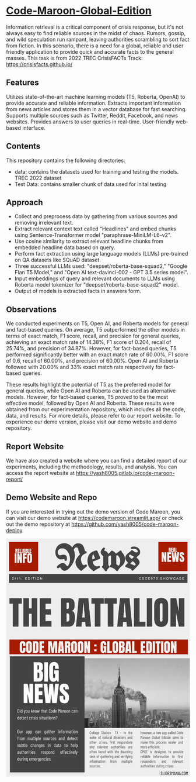 # [Code-Maroon-Global-Edition](https://yash8005.github.io/code-maroon-report/)

Information retrieval is a critical component of crisis response, but it's not always easy to find reliable sources in the midst of chaos. Rumors, gossip, and wild speculation run rampant, leaving authorities scrambling to sort fact from fiction. In this scenario, there is a need for a global, reliable and user friendly application to provide quick and accurate facts to the general masses.
This task is from 2022 TREC CrisisFACTs Track: https://crisisfacts.github.io/

## Features
Utilizes state-of-the-art machine learning models (T5, Roberta, OpenAI) to provide accurate and reliable information.
Extracts important information from news articles and stores them in a vector database for fast searching.
Supports multiple sources such as Twitter, Reddit, Facebook, and news websites.
Provides answers to user queries in real-time.
User-friendly web-based interface.

## Contents

This repository contains the following directories:

* data: contains the datasets used for training and testing the models. TREC 2022 dataset
* Test Data: contains smaller chunk of data used for inital testing

## Approach

* Collect and preprocess data by gathering from various sources and removing irrelevant text.
* Extract relevant context text called "Headlines" and embed chunks using Sentence-Transformer model "paraphrase-MiniLM-L6-v2".
* Use cosine similarity to extract relevant headline chunks from embedded headline data based on query.
* Perform fact extraction using large language models (LLMs) pre-trained on QA datasets like SQuAD dataset.
* Three successful LLMs used: "deepset/roberta-base-squad2," "Google Flan T5 Model," and "Open AI text-davinci-002 - GPT 3.5 series model".
* Input embeddings of query and relevant documents to LLMs using Roberta model tokenizer for "deepset/roberta-base-squad2" model.
* Output of models is extracted facts in answers form.

## Observations

We conducted experiments on T5, Open AI, and Roberta models for general and fact-based queries. On average, T5 outperformed the other models in terms of exact match, F1 score, recall, and precision for general queries, achieving an exact match rate of 14.38%, F1 score of 0.204, recall of 25.74%, and precision of 34.87%. However, for fact-based queries, T5 performed significantly better with an exact match rate of 60.00%, F1 score of 0.6, recall of 60.00%, and precision of 60.00%. Open AI and Roberta followed with 20.00% and 33% exact match rate respectively for fact-based queries.

These results highlight the potential of T5 as the preferred model for general queries, while Open AI and Roberta can be used as alternative models. However, for fact-based queries, T5 proved to be the most effective model, followed by Open AI and Roberta. These results were obtained from our experimentation repository, which includes all the code, data, and results. For more details, please refer to our report website. To experience our demo version, please visit our demo website and demo repository.

## Report Website

We have also created a website where you can find a detailed report of our experiments, including the methodology, results, and analysis. You can access the report website at https://yash8005.gitlab.io/code-maroon-report/

## Demo Website and Repo

If you are interested in trying out the demo version of Code Maroon, you can visit our demo website at https://codemaroon.streamlit.app/ or check out the demo repository at https://github.com/yash8005/code-maroon-deploy.

![Project Showcase](https://github.com/BhaShah12/BhaShah12.github.io/blob/main/images/showcase11.jpeg)



